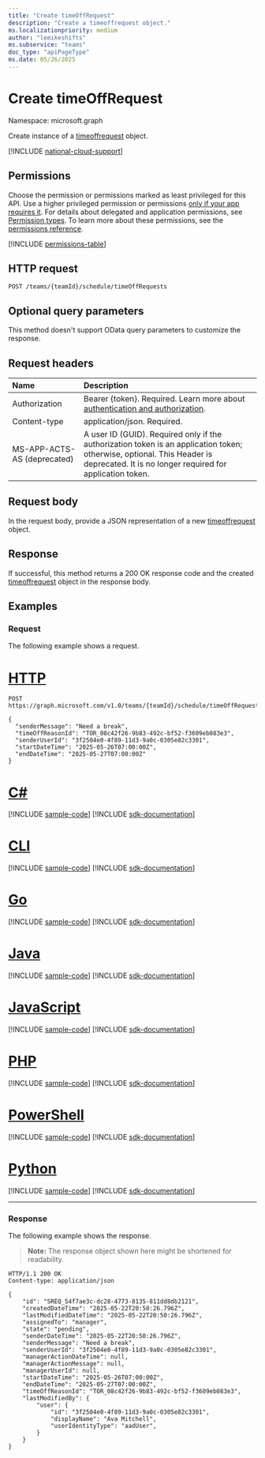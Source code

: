 ```yaml
---
title: "Create timeOffRequest"
description: "Create a timeoffrequest object."
ms.localizationpriority: medium
author: "lemikeshifts"
ms.subservice: "teams"
doc_type: "apiPageType"
ms.date: 05/26/2025
---
```


# Create timeOffRequest

Namespace: microsoft.graph

Create instance of a [timeoffrequest](../resources/timeoffrequest.md) object.

[!INCLUDE [national-cloud-support](../../includes/global-only.md)]

## Permissions

Choose the permission or permissions marked as least privileged for this API. Use a higher privileged permission or permissions [only if your app requires it](/graph/permissions-overview#best-practices-for-using-microsoft-graph-permissions). For details about delegated and application permissions, see [Permission types](/graph/permissions-overview#permission-types). To learn more about these permissions, see the [permissions reference](/graph/permissions-reference).

<!-- { "blockType": "permissions", "name": "timeoffrequest_post" } -->
[!INCLUDE [permissions-table](../includes/permissions/timeoffrequest-post-permissions.md)]

## HTTP request

<!-- { "blockType": "ignored" } -->

```http
POST /teams/{teamId}/schedule/timeOffRequests
```

## Optional query parameters

This method doesn't support OData query parameters to customize the response.

## Request headers

| Name      |Description|
|:----------|:----------|
|Authorization|Bearer {token}. Required. Learn more about [authentication and authorization](/graph/auth/auth-concepts).|
|Content-type|application/json. Required.|
| MS-APP-ACTS-AS (deprecated) | A user ID (GUID). Required only if the authorization token is an application token; otherwise, optional. This Header is deprecated. It is no longer required for application token.|

## Request body

In the request body, provide a JSON representation of a new [timeoffrequest](../resources/timeoffrequest.md) object.

## Response

If successful, this method returns a 200 OK response code and the created [timeoffrequest](../resources/timeoffrequest.md) object in the response body.

## Examples

### Request

The following example shows a request.

# [HTTP](#tab/http)
<!-- {
  "blockType": "request",
  "name": "create_timeoffrequest_1"
}-->

```http
POST https://graph.microsoft.com/v1.0/teams/{teamId}/schedule/timeOffRequests

{
  "senderMessage": "Need a break",
  "timeOffReasonId": "TOR_08c42f26-9b83-492c-bf52-f3609eb083e3",
  "senderUserId": "3f2504e0-4f89-11d3-9a0c-0305e82c3301",
  "startDateTime": "2025-05-26T07:00:00Z",
  "endDateTime": "2025-05-27T07:00:00Z"
}
```

# [C#](#tab/csharp)
[!INCLUDE [sample-code](../includes/snippets/csharp/create-timeoffrequest-1-csharp-snippets.md)]
[!INCLUDE [sdk-documentation](../includes/snippets/snippets-sdk-documentation-link.md)]

# [CLI](#tab/cli)
[!INCLUDE [sample-code](../includes/snippets/cli/create-timeoffrequest-1-cli-snippets.md)]
[!INCLUDE [sdk-documentation](../includes/snippets/snippets-sdk-documentation-link.md)]

# [Go](#tab/go)
[!INCLUDE [sample-code](../includes/snippets/go/create-timeoffrequest-1-go-snippets.md)]
[!INCLUDE [sdk-documentation](../includes/snippets/snippets-sdk-documentation-link.md)]

# [Java](#tab/java)
[!INCLUDE [sample-code](../includes/snippets/java/create-timeoffrequest-1-java-snippets.md)]
[!INCLUDE [sdk-documentation](../includes/snippets/snippets-sdk-documentation-link.md)]

# [JavaScript](#tab/javascript)
[!INCLUDE [sample-code](../includes/snippets/javascript/create-timeoffrequest-1-javascript-snippets.md)]
[!INCLUDE [sdk-documentation](../includes/snippets/snippets-sdk-documentation-link.md)]

# [PHP](#tab/php)
[!INCLUDE [sample-code](../includes/snippets/php/create-timeoffrequest-1-php-snippets.md)]
[!INCLUDE [sdk-documentation](../includes/snippets/snippets-sdk-documentation-link.md)]

# [PowerShell](#tab/powershell)
[!INCLUDE [sample-code](../includes/snippets/powershell/create-timeoffrequest-1-powershell-snippets.md)]
[!INCLUDE [sdk-documentation](../includes/snippets/snippets-sdk-documentation-link.md)]

# [Python](#tab/python)
[!INCLUDE [sample-code](../includes/snippets/python/create-timeoffrequest-1-python-snippets.md)]
[!INCLUDE [sdk-documentation](../includes/snippets/snippets-sdk-documentation-link.md)]

---

### Response

The following example shows the response.

> **Note:** The response object shown here might be shortened for readability.

<!-- {
  "blockType": "response",
  "truncated": true,
  "@odata.type": "microsoft.graph.timeOffRequest"
} -->

```http
HTTP/1.1 200 OK
Content-type: application/json

{
    "id": "SREQ_54f7ae3c-dc28-4773-8135-811dd8db2121",
    "createdDateTime": "2025-05-22T20:50:26.796Z",
    "lastModifiedDateTime": "2025-05-22T20:50:26.796Z",
    "assignedTo": "manager",
    "state": "pending",
    "senderDateTime": "2025-05-22T20:50:26.796Z",
    "senderMessage": "Need a break",
    "senderUserId": "3f2504e0-4f89-11d3-9a0c-0305e82c3301",
    "managerActionDateTime": null,
    "managerActionMessage": null,
    "managerUserId": null,
    "startDateTime": "2025-05-26T07:00:00Z",
    "endDateTime": "2025-05-27T07:00:00Z",
    "timeOffReasonId": "TOR_08c42f26-9b83-492c-bf52-f3609eb083e3",
    "lastModifiedBy": {
        "user": {
            "id": "3f2504e0-4f89-11d3-9a0c-0305e82c3301",
            "displayName": "Ava Mitchell",
            "userIdentityType": "aadUser",
        }
    }
}
```
